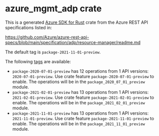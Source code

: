 # azure_mgmt_adp crate

This is a generated [Azure SDK for Rust](https://github.com/Azure/azure-sdk-for-rust) crate from the Azure REST API specifications listed in:

https://github.com/Azure/azure-rest-api-specs/blob/main/specification/adp/resource-manager/readme.md

The default tag is `package-2021-11-01-preview`.

The following [tags](https://github.com/Azure/azure-sdk-for-rust/blob/main/services/tags.md) are available:

- `package-2020-07-01-preview` has 12 operations from 1 API versions: `2020-07-01-preview`. Use crate feature `package-2020-07-01-preview` to enable. The operations will be in the `package_2020_07_01_preview` module.
- `package-2021-02-01-preview` has 13 operations from 1 API versions: `2021-02-01-preview`. Use crate feature `package-2021-02-01-preview` to enable. The operations will be in the `package_2021_02_01_preview` module.
- `package-2021-11-01-preview` has 13 operations from 1 API versions: `2021-11-01-preview`. Use crate feature `package-2021-11-01-preview` to enable. The operations will be in the `package_2021_11_01_preview` module.